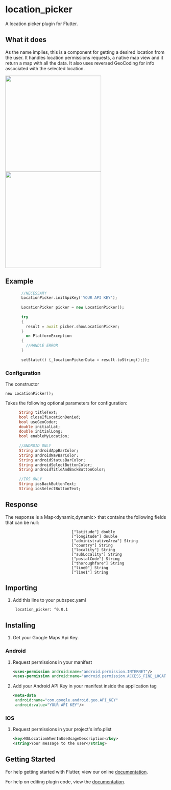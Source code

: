 # location_picker

A location picker plugin for Flutter.
 
## What it does

As the name implies, this is a component for getting a desired location from the user. 
It handles location permissions requests, a native map view and it return a map with all the data.
It also uses reversed GeoCoding for info associated with the selected location.     

<img src="https://raw.githubusercontent.com/touwolf/location_picker/master/android.jpg" width="300">    <img src="https://raw.githubusercontent.com/touwolf/location_picker/master/ios.jpeg" width="300">


## Example

 ```dart
        //NECESSARY
        LocationPicker.initApiKey('YOUR API KEY');
        
        LocationPicker picker = new LocationPicker();
        
        try 
        {
          result = await picker.showLocationPicker;
        } 
          on PlatformException 
        {
          //HANDLE ERROR
        }
        
        setState(() {_locationPickerData = result.toString();});
 ```

### Configuration

The constructor
    
    new LocationPicker();
    
Takes the following optional parameters for configuration:

```dart
      String titleText;
      bool closeIfLocationDenied;
      bool useGeoCoder;
      double initialLat;
      double initialLong;
      bool enableMyLocation;
    
      //ANDROID ONLY
      String androidAppBarColor;
      String androidNavBarColor;
      String androidStatusBarColor;
      String androidSelectButtonColor;
      String androidTitleAndBackButtonColor;
    
      //IOS ONLY
      String iosBackButtonText;
      String iosSelectButtonText;
```
## Response

The response is a Map<dynamic,dynamic> that contains the following fields that can be null:

                                 ["latitude"] double
                                 ["longitude"] double
                                 ["administrativeArea"] String
                                 ["country"] String
                                 ["locality"] String
                                 ["subLocality"] String
                                 ["postalCode"] String
                                 ["thoroughfare"] String
                                 ["line0"] String
                                 ["line1"] String

## Importing 

1. Add this line to your pubspec.yaml

        location_picker: ^0.0.1

## Installing

1. Get your Google Maps Api Key.

### Android

1. Request permissions in your manifest

    ```xml
    <uses-permission android:name="android.permission.INTERNET"/>
    <uses-permission android:name="android.permission.ACCESS_FINE_LOCATION"/>
    ``` 

2. Add your Android API Key in your manifest inside the application tag

    ```xml
    <meta-data
     android:name="com.google.android.geo.API_KEY"
     android:value="YOUR API KEY"/>
    ```
     
### IOS

1. Request permissions in your project's info.plist

    ```xml
   <key>NSLocationWhenInUseUsageDescription</key>
   <string>Your message to the user</string>
  	```



## Getting Started

For help getting started with Flutter, view our online
[documentation](https://flutter.io/).

For help on editing plugin code, view the [documentation](https://flutter.io/platform-plugins/#edit-code).
